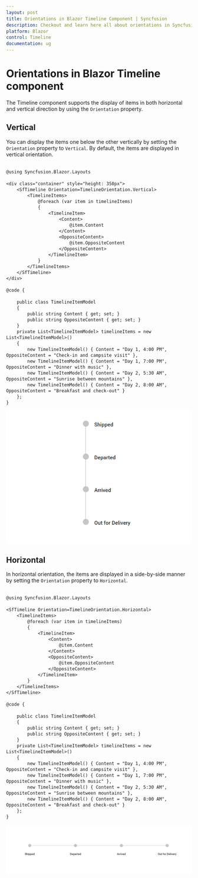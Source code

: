 ```yaml
---
layout: post
title: Orientations in Blazor Timeline Component | Syncfusion
description: Checkout and learn here all about orientations in Syncfusion Blazor Timeline component and more details.
platform: Blazor
control: Timeline
documentation: ug
---
```


# Orientations in Blazor Timeline component

The Timeline component supports the display of items in both horizontal and vertical direction by using the `Orientation` property.

## Vertical

You can display the items one below the other vertically by setting the `Orientation` property to `Vertical`. By default, the items are displayed in vertical orientation.

```cshtml

@using Syncfusion.Blazor.Layouts

<div class="container" style="height: 350px">
    <SfTimeline Orientation=TimelineOrientation.Vertical>
        <TimelineItems>
            @foreach (var item in timelineItems)
            {
                <TimelineItem>
                    <Content>
                        @item.Content
                    </Content>
                    <OppositeContent>
                        @item.OppositeContent
                    </OppositeContent>
                </TimelineItem>
            }
        </TimelineItems>
    </SfTimeline>
</div>

@code {

    public class TimelineItemModel
    {
        public string Content { get; set; }
        public string OppositeContent { get; set; }
    }
    private List<TimelineItemModel> timelineItems = new List<TimelineItemModel>()
    {
        new TimelineItemModel() { Content = "Day 1, 4:00 PM", OppositeContent = "Check-in and campsite visit" },
        new TimelineItemModel() { Content = "Day 1, 7:00 PM", OppositeContent = "Dinner with music" },
        new TimelineItemModel() { Content = "Day 2, 5:30 AM", OppositeContent = "Sunrise between mountains" },
        new TimelineItemModel() { Content = "Day 2, 8:00 AM", OppositeContent = "Breakfast and check-out" }
    };
}

```

![Blazor Timeline Component with Vertical Orientation](./images/Blazor-orientation-vertical.png)

## Horizontal

In horizontal orientation, the items are displayed in a side-by-side manner by setting the `Orientation` property to `Horizontal`.

```cshtml

@using Syncfusion.Blazor.Layouts

<SfTimeline Orientation=TimelineOrientation.Horizontal>
    <TimelineItems>
        @foreach (var item in timelineItems)
        {
            <TimelineItem>
                <Content>
                    @item.Content
                </Content>
                <OppositeContent>
                    @item.OppositeContent
                </OppositeContent>
            </TimelineItem>
        }
    </TimelineItems>
</SfTimeline>

@code {

    public class TimelineItemModel
    {
        public string Content { get; set; }
        public string OppositeContent { get; set; }
    }
    private List<TimelineItemModel> timelineItems = new List<TimelineItemModel>()
    {
        new TimelineItemModel() { Content = "Day 1, 4:00 PM", OppositeContent = "Check-in and campsite visit" },
        new TimelineItemModel() { Content = "Day 1, 7:00 PM", OppositeContent = "Dinner with music" },
        new TimelineItemModel() { Content = "Day 2, 5:30 AM", OppositeContent = "Sunrise between mountains" },
        new TimelineItemModel() { Content = "Day 2, 8:00 AM", OppositeContent = "Breakfast and check-out" }
    };
}

```

![Blazor Timeline Component with Horizontal Orientation](./images/Blazor-orientation-horizontal.png)

